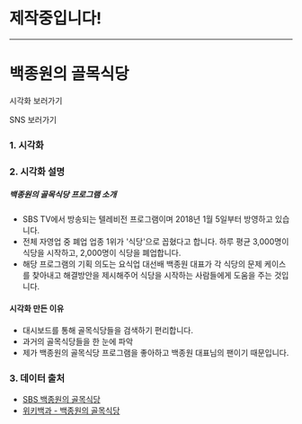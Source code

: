 # 제작중입니다!
------------------------------------------------------------------------------------------------------

# 백종원의 골목식당

시각화 보러가기

SNS 보러가기

### 1. 시각화

### 2. 시각화 설명

##### 백종원의 골목식당 프로그램 소개
  - SBS TV에서 방송되는 텔레비전 프로그램이며 2018년 1월 5일부터 방영하고 있습니다. 
  - 전체 자영업 중 폐업 업종 1위가 '식당'으로 꼽혔다고 합니다. 하루 평균 3,000명이 식당을 시작하고, 2,000명이 식당을 폐업합니다. 
  - 해당 프로그램의 기획 의도는 요식업 대선배 백종원 대표가 각 식당의 문제 케이스를 찾아내고 해결방안을 제시해주어 식당을 시작하는 사람들에게 도움을 주는 것입니다.

#### 시각화 만든 이유

- 대시보드를 통해 골목식당들을 검색하기 편리합니다.
- 과거의 골목식당들을 한 눈에 파악
- 제가 백종원의 골목식당 프로그램을 좋아하고 백종원 대표님의 팬이기 때문입니다.

### 3. 데이터 출처
- [SBS 백종원의 골목식당](https://programs.sbs.co.kr/enter/street/main)
- [위키백과 - 백종원의 골목식당](https://ko.wikipedia.org/wiki/%EB%B0%B1%EC%A2%85%EC%9B%90%EC%9D%98_%EA%B3%A8%EB%AA%A9%EC%8B%9D%EB%8B%B9)
